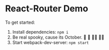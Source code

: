 # React-Router Demo

To get started:

1. Install dependencies: `npm i`
2. Be real spooky, cause its October. 🎃  👻  🧟‍♀️ 🧛‍♂️
3. Start webpack-dev-server: `npm start`
